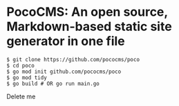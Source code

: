 # PocoCMS: An open source, Markdown-based static site generator in one file

```
$ git clone https://github.com/pococms/poco
$ cd poco
$ go mod init github.com/pococms/poco
$ go mod tidy
$ go build # OR go run main.go

```

Delete me
